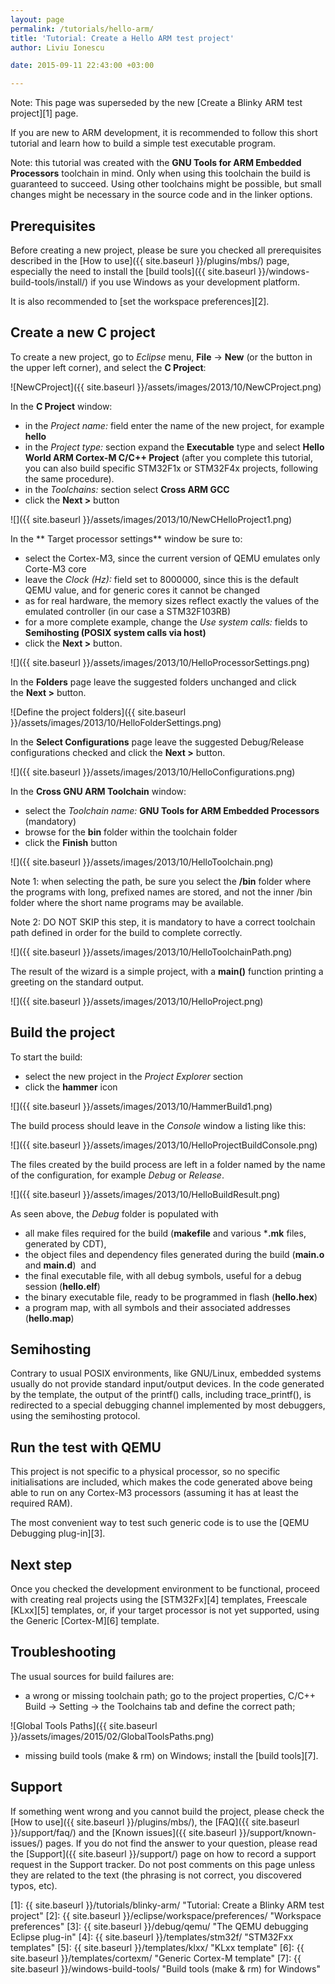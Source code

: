 ```yaml
---
layout: page
permalink: /tutorials/hello-arm/
title: 'Tutorial: Create a Hello ARM test project'
author: Liviu Ionescu

date: 2015-09-11 22:43:00 +03:00

---
```


Note: This page was superseded by the new [Create a Blinky ARM test project][1] page.

If you are new to ARM development, it is recommended to follow this short tutorial and learn how to build a simple test executable program.

Note: this tutorial was created with the **GNU Tools for ARM Embedded Processors** toolchain in mind. Only when using this toolchain the build is guaranteed to succeed. Using other toolchains might be possible, but small changes might be necessary in the source code and in the linker options.


## Prerequisites

Before creating a new project, please be sure you checked all prerequisites described in the [How to use]({{ site.baseurl }}/plugins/mbs/) page, especially the need to install the [build tools]({{ site.baseurl }}/windows-build-tools/install/) if you use Windows as your development platform.

It is also recommended to [set the workspace preferences][2].

## Create a new C project

To create a new project, go to *Eclipse* menu, **File** → **New** (or the button in the upper left corner), and select the **C Project**:

![NewCProject]({{ site.baseurl }}/assets/images/2013/10/NewCProject.png)

In the **C Project** window:

* in the *Project name:* field enter the name of the new project, for example **hello**
* in the *Project type:* section expand the **Executable** type and select **Hello World ARM Cortex-M C/C++ Project** (after you complete this tutorial, you can also build specific STM32F1x or STM32F4x projects, following the same procedure).
* in the *Toolchains:* section select **Cross ARM GCC**
* click the **Next >** button

![]({{ site.baseurl }}/assets/images/2013/10/NewCHelloProject1.png)

In the ** Target processor settings** window be sure to:

* select the Cortex-M3, since the current version of QEMU emulates only Corte-M3 core
* leave the *Clock (Hz):* field set to 8000000, since this is the default QEMU value, and for generic cores it cannot be changed
* as for real hardware, the memory sizes reflect exactly the values of the emulated controller (in our case a STM32F103RB)
* for a more complete example, change the *Use system calls:* fields to **Semihosting (POSIX system calls via host)**
* click the **Next >** button.

![]({{ site.baseurl }}/assets/images/2013/10/HelloProcessorSettings.png)

In the **Folders** page leave the suggested folders unchanged and click the **Next >** button.

![Define the project folders]({{ site.baseurl }}/assets/images/2013/10/HelloFolderSettings.png)

In the **Select Configurations** page leave the suggested Debug/Release configurations checked and click the **Next >** button.

![]({{ site.baseurl }}/assets/images/2013/10/HelloConfigurations.png)

In the **Cross GNU ARM Toolchain** window:

* select the *Toolchain name:* **GNU Tools for ARM Embedded Processors** (mandatory)
* browse for the **bin** folder within the toolchain folder
* click the **Finish** button

![]({{ site.baseurl }}/assets/images/2013/10/HelloToolchain.png)

Note 1: when selecting the path, be sure you select the **/bin** folder where the programs with long, prefixed names are stored, and not the inner /bin folder where the short name programs may be available.

Note 2: DO NOT SKIP this step, it is mandatory to have a correct toolchain path defined in order for the build to complete correctly.

![]({{ site.baseurl }}/assets/images/2013/10/HelloToolchainPath.png)

The result of the wizard is a simple project, with a **main()** function printing a greeting on the standard output.

![]({{ site.baseurl }}/assets/images/2013/10/HelloProject.png)

## Build the project

To start the build:

* select the new project in the *Project Explorer* section
* click the **hammer** icon

![]({{ site.baseurl }}/assets/images/2013/10/HammerBuild1.png)

The build process should leave in the *Console* window a listing like this:

![]({{ site.baseurl }}/assets/images/2013/10/HelloProjectBuildConsole.png)

The files created by the build process are left in a folder named by the name of the configuration, for example *Debug* or *Release*.

![]({{ site.baseurl }}/assets/images/2013/10/HelloBuildResult.png)

As seen above, the *Debug* folder is populated with

* all make files required for the build (**makefile** and various ***.mk** files, generated by CDT),
* the object files and dependency files generated during the build (**main.o** and **main.d**)  and
* the final executable file, with all debug symbols, useful for a debug session (**hello.elf**)
* the binary executable file, ready to be programmed in flash (**hello.hex**)
* a program map, with all symbols and their associated addresses (**hello.map**)

## Semihosting

Contrary to usual POSIX environments, like GNU/Linux, embedded systems usually do not provide standard input/output devices. In the code generated by the template, the output of the printf() calls, including trace_printf(), is redirected to a special debugging channel implemented by most debuggers, using the semihosting protocol.

## Run the test with QEMU

This project is not specific to a physical processor, so no specific initialisations are included, which makes the code generated above being able to run on any Cortex-M3 processors (assuming it has at least the required RAM).

The most convenient way to test such generic code is to use the [QEMU Debugging plug-in][3].

## Next step

Once you checked the development environment to be functional, proceed with creating real projects using the [STM32Fx][4] templates, Freescale [KLxx][5] templates, or, if your target processor is not yet supported, using the Generic [Cortex-M][6] template.

## Troubleshooting

The usual sources for build failures are:

* a wrong or missing toolchain path; go to the project properties, C/C++ Build → Setting → the Toolchains tab and define the correct path;

![Global Tools Paths]({{ site.baseurl }}/assets/images/2015/02/GlobalToolsPaths.png)

* missing build tools (make & rm) on Windows; install the [build tools][7].

## Support

If something went wrong and you cannot build the project, please check the [How to use]({{ site.baseurl }}/plugins/mbs/), the [FAQ]({{ site.baseurl }}/support/faq/) and the [Known issues]({{ site.baseurl }}/support/known-issues/) pages. If you do not find the answer to your question, please read the [Support]({{ site.baseurl }}/support/) page on how to record a support request in the Support tracker. Do not post comments on this page unless they are related to the text (the phrasing is not correct, you discovered typos, etc).

 [1]: {{ site.baseurl }}/tutorials/blinky-arm/ "Tutorial: Create a Blinky ARM test project"
 [2]: {{ site.baseurl }}/eclipse/workspace/preferences/ "Workspace preferences"
 [3]: {{ site.baseurl }}/debug/qemu/ "The QEMU debugging Eclipse plug-in"
 [4]: {{ site.baseurl }}/templates/stm32f/ "STM32Fxx templates"
 [5]: {{ site.baseurl }}/templates/klxx/ "KLxx template"
 [6]: {{ site.baseurl }}/templates/cortexm/ "Generic Cortex-M template"
 [7]: {{ site.baseurl }}/windows-build-tools/ "Build tools (make & rm) for Windows"

